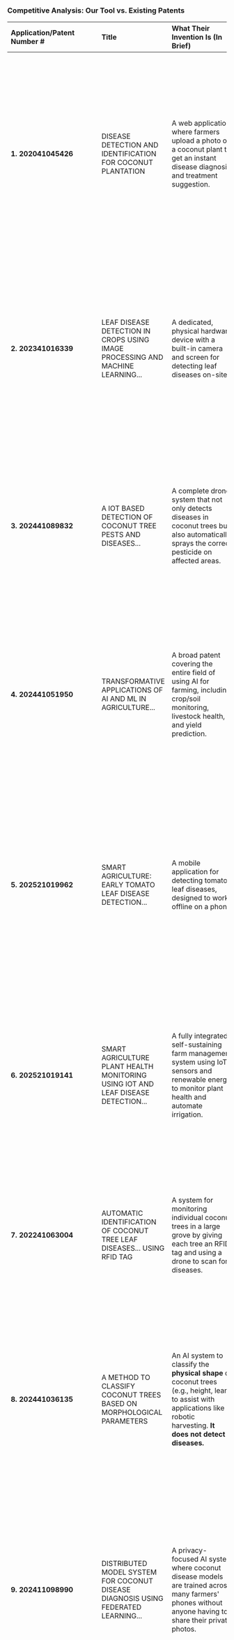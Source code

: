 ### **Competitive Analysis: Our Tool vs. Existing Patents**

| Application/Patent Number # | Title | What Their Invention Is (In Brief) | Methodology | Plant(s) Targeted | Part of Plant Analyzed | Diseases / Conditions Detected | Performance Metrics | How 'Our Tool' is Different & Potentially Better |
| :--- | :--- | :--- | :--- | :--- | :--- | :--- | :--- | :--- |
| **1. 202041045426** | DISEASE DETECTION AND IDENTIFICATION FOR COCONUT PLANTATION | A web application where farmers upload a photo of a coconut plant to get an instant disease diagnosis and treatment suggestion. | Image segmentation using **K-Means Clustering**, followed by classification with a **customized CNN**. | Coconut | Stem and Leaves | **Directly Detects:** Stem Bleeding, Stem Hole, Leaf Blight.<br>**Also Mentioned:** Basal Stem Rot (BST), Bud Rot, White Rot Fungus, Rhinoceros Beetle. | **No specific numbers.** Claims **"superior accuracy"** compared to other models and **"instant"** prediction time. | **1. Unmatched Versatility & Depth:** Our tool supports **five key plants** and identifies a comprehensive catalog of conditions for each (e.g., **5 distinct diseases for coconut**). Their tool is limited to only coconut with fewer specified classes.<br>**2. Proven, High Performance:** We offer quantifiable, high accuracy (e.g., **99.3% for Coconut**) and a rapid prediction time of **1.5-2.5 seconds**. Their patent lacks specific metrics. |
| **2. 202341016339** | LEAF DISEASE DETECTION IN CROPS USING IMAGE PROCESSING AND MACHINE LEARNING... | A dedicated, physical hardware device with a built-in camera and screen for detecting leaf diseases on-site. | An integrated hardware system captures an image, processes it with internal clustering algorithms, and displays the result. | General "Crops" | Leaves | General "Leaf disease". No specific diseases are named. | Not specified. | **1. Software-Based Accessibility:** Our tool is software that runs on common devices. It is vastly more accessible and cost-effective than their system, which requires purchasing specialized hardware.<br>**2. Powerful & Specific Diagnostics:** Our software can diagnose **over 25 specific conditions** across 5 plants, offering far more value than a generic hardware device. |
| **3. 202441089832** | A IOT BASED DETECTION OF COCONUT TREE PESTS AND DISEASES... | A complete drone system that not only detects diseases in coconut trees but also automatically sprays the correct pesticide on affected areas. | A drone captures images -> AI analyzes them in real-time -> Alerts are sent to a mobile app -> The drone performs targeted pesticide spraying. | Coconut | Whole tree (aerial view), focusing on leaves and signs of infestation. | Black Stem Rot, Rhinoceros beetles. | Not specified. Focus is on "early detection" and "precision." | **1. A Diagnostic Tool for All Farmers:** Theirs is an expensive, industrial drone system. Our tool is a low-cost, diagnostic platform accessible to any farmer with a phone.<br>**2. Multi-Crop Value:** Our tool's support for five different crops (**including over 25 distinct conditions**) makes it a far more versatile agricultural asset compared to their single-plant, high-cost system. |
| **4. 202441051950** | TRANSFORMATIVE APPLICATIONS OF AI AND ML IN AGRICULTURE... | A broad patent covering the entire field of using AI for farming, including crop/soil monitoring, livestock health, and yield prediction. | A high-level framework describing the use of AI/ML with data from drones, satellites, and sensors. | General "Crops" and "Livestock" | Whole fields, soil, and entire animals. | General "Pests and diseases" for plants. | Not specified. | **1. A Tangible Product vs. a Concept:** Their patent describes a theoretical field. Our invention is a specific, functional tool capable of diagnosing **over 25 conditions** across 5 distinct crops with proven accuracy (**up to 99.3%**).<br>**2. Ready for Deployment:** Our tool is a practical, ready-to-use solution, not a high-level idea. |
| **5. 202521019962** | SMART AGRICULTURE: EARLY TOMATO LEAF DISEASE DETECTION... | A mobile application for detecting tomato leaf diseases, designed to work offline on a phone. | A custom-built **CNN with 8 convolutional blocks** processes leaf images directly on the user's device (edge computing). | Tomato | Leaves | **10 specific tomato leaf diseases** (the patent does not name them). | **96% accuracy.** | **1. Broader Agricultural Impact:** This is a key differentiator. Their tool is highly specialized for one plant. Our tool is a powerful, multi-plant platform covering **5 plants and over 25 diseases/conditions**, serving a much wider agricultural community.<br>**2. Centralized Backend Power:** Our backend approach ensures user devices are not slowed down and allows for more powerful models. Our prediction time of **1.5-2.5 seconds** is highly competitive. |
| **6. 202521019141** | SMART AGRICULTURE PLANT HEALTH MONITORING USING IOT AND LEAF DISEASE DETECTION... | A fully integrated, self-sustaining farm management system using IoT sensors and renewable energy to monitor plant health and automate irrigation. | IoT sensors for soil/air -> ML model (VGG16-like) for leaf disease detection -> an automated water pump -> all powered by solar and biogas. | General "Plants" | Leaves ("foliage") and the surrounding environment (soil, air). | General "Leaf diseases." | Not specified. | **1. Simplicity and Zero Infrastructure Cost:** Their system requires a massive capital investment. Our tool requires **zero infrastructure** and provides deep diagnostics (e.g., **both leaf and root diseases for turmeric**) on a phone the farmer already owns.<br>**2. Focus and Precision:** We focus on providing best-in-class disease diagnosis. |
| **7. 202241063004** | AUTOMATIC IDENTIFICATION OF COCONUT TREE LEAF DISEASES... USING RFID TAG | A system for monitoring individual coconut trees in a large grove by giving each tree an RFID tag and using a drone to scan for diseases. | Each tree is tagged with RFID -> a drone captures aerial images -> a Deep Neural Network (DNN) detects disease and links it to the specific tree's tag. | Coconut | Leaves (from an aerial view). | General "Fungus." Lists symptoms like yellow-brown spots, wilting, and shriveling. | Not specified. | **1. No Cumbersome Hardware:** Our tool eliminates the need for buying and attaching RFID tags to every tree, and it does not require a drone.<br>**2. Practical for All Crop Types:** Our method is practical for row crops like **black gram (4 diseases detected)** and eggplant, where individual tagging is impossible. |
| **8. 202441036135** | A METHOD TO CLASSIFY COCONUT TREES BASED ON MORPHOLOGICAL PARAMETERS | An AI system to classify the **physical shape** of coconut trees (e.g., height, lean) to assist with applications like robotic harvesting. **It does not detect diseases.** | Hybrid AI: Classic computer vision (LBP, HOG, PCA) extracts features, which are then fed into an **Inception Net** deep learning model and classified by an **SVM**. | Coconut | The entire tree's physical structure (morphology). | **None.** This patent is for shape classification only. | **95.35% accuracy.** | **1. Solves a More Critical Problem:** Their tool is for a niche structural analysis. Our tool addresses the universal problem of **disease management** by identifying over 25 specific conditions across our 5 supported plants.<br>**2. Immediate Actionable Insights:** Our tool provides recommendations a farmer can act on immediately to save their crops. |
| **9. 202411098990** | DISTRIBUTED MODEL SYSTEM FOR COCONUT DISEASE DIAGNOSIS USING FEDERATED LEARNING... | A privacy-focused AI system where coconut disease models are trained across many farmers' phones without anyone having to share their private photos. | **Federated Learning:** AI models are trained on each local device. Only anonymous model improvements are sent to a central server, which creates a better "global model" for everyone. | Coconut | Tree images, likely focused on leaves and stems. | Bud rot, leaf blight, and root wilt. | Not specified. The focus is on the privacy-preserving methodology. | **1. Superior Utility and Breadth:** While their methodology is novel for privacy, our tool's support for **five diverse plants** and its ability to diagnose a comprehensive catalog of **over 25 diseases** offers far greater practical value to the agricultural community.<br>**2. Centralized Reliability:** Our backend-based system ensures consistent performance and allows for rapid model updates. |
| **10. 202141057237** | AUTOMATIC DETECTION DEVICE TO PREVENT THE DISEASE IN TURMERIC PLANT LEAVE... | A dedicated hardware device for turmeric that combines IoT sensors with a "modified CNN" for disease detection. | An integrated hardware device with IoT sensors (temperature, moisture, etc.) and a modified CNN. | Turmeric | Leaves | General "diseases" caused by climate and insects. No specific diseases named. | Not specified. Claims to be "accurate." | **1. Software Accessibility vs. Hardware Cost:** Our tool is a flexible software solution, while theirs requires purchasing a specialized, single-plant hardware device.<br>**2. Superior Plant Coverage & Depth:** Our tool supports **five plants**, including Turmeric, where we detect **both leaf and root diseases** (4 specific conditions), offering a more comprehensive diagnosis.<br>**3. Proven High Accuracy:** We provide a quantifiable accuracy of **99.1% for Turmeric**, which is a much stronger claim than their unspecified "accuracy." |
| **11. 202541049921** | AI-POWERED SYSTEM AND METHOD FOR DETECTION AND PROGNOSIS OF MOSAIC COLOR DISEASE IN BLACK GRAIN CROPS | An advanced AI system that not only detects but also forecasts the spread of Mosaic Colour Disease in black grain crops. | Image classification (CNN/RNN) combined with a prognostic module (LSTM) that uses environmental data to predict disease spread. | Black Grain (Black Gram, Black Rice) | Leaves | Specifically **Mosaic Colour Disease (MCD)**. Classifies severity into "Healthy," "Moderately Infected," and "Severely Infected." | Not specified, but aims for "high accuracy" and "low-latency." | **1. Broader Practical Utility:** While their forecasting feature is advanced, our tool solves the more immediate diagnostic need for a wider range of farmers by supporting **five different plants**.<br>**2. Direct, Quantified Performance:** We have a proven accuracy of **95.9% for Black Gram** and can diagnose **4 distinct diseases**, making our tool's performance on this crop tangible and highly competitive.<br>**3. Simplicity:** Our tool focuses on providing an excellent diagnosis, which is a simpler and more universally needed function than complex forecasting. |
| **12. 202211044994** | TURMERIC LEAF DISEASE DETECTION USING CNN MODEL AND IOT | A system using an improved version of the YOLOv3-tiny model for fast and accurate detection of turmeric diseases. | A modified **YOLOv3-tiny model** (IY3TM) with residual networks. Uses **Cycle-GAN** for data augmentation. | Turmeric | Leaves | Leaf spot, leaf blotch, and rhizome rot. | No specific numbers, but claims "superior performance," "high detection accuracy," and "fast recognition speed." | **1. Multi-Plant Platform:** Their tool is highly specialized for Turmeric. Our tool is a comprehensive platform for **five different crops**, offering significantly greater value.<br>**2. Proven, Top-Tier Accuracy:** We can directly compare our concrete **99.1% accuracy for Turmeric** against their qualitative claims.<br>**3. Comprehensive Diagnostics:** We also detect both leaf and root diseases in turmeric, matching their diagnostic scope. |
| **13. 202311007757** | A MACHINE LEARNING SYSTEM FOR PLANT DISEASE DETECTION AND A METHOD THEREOF | A general, modular system for plant disease detection that includes image capture, processing, classification, and recommendations. | A high-level system architecture: Image Capture -> Image Processing -> Classification -> Recommendation -> Display. | General "Plant" | Leaves | Not specified; it is a generic framework. | Not specified. | **1. Specific and Proven Solution:** Theirs is a generic system diagram. Our tool is a specific, implemented product for **five named plants** with **quantifiable high accuracy (up to 99.3%)** and a fast prediction time (**1.5-2.5s**).<br>**2. Tangible Value:** Our tool is a ready-to-use solution, not a conceptual block diagram. |
| **14. 202321081085/554484** | SYSTEM FOR PLANT DISEASE DETECTION AND METHOD THEREOF | An advanced system that combines both image data and environmental data (e.g., humidity) using a Vision Transformer (ViT) model. | Multi-modal data (image + environmental) is processed by a **Vision Transformer (ViT)** with a custom attention mechanism. | Potato, Tomato, Wheat, Rice, Pepper | Leaves | A long, specific list of diseases for each plant (e.g., Late Blight, Fusarium Wilt, Powdery Mildew, Blast Disease). | Not specified, but aims for "higher accuracy" and "lower latency." | **1. Broader and Unique Crop Support:** While they cover common crops, our tool uniquely supports **Rubber, Black Gram, and Turmeric**, filling a different market need.<br>**2. Quantified High Performance:** This is a strong competitor. Our key advantage is our **proven and quantified metrics**. We can demonstrate our high accuracy and fast prediction speed, whereas they only state goals.<br>**3. Simpler, Effective Approach:** Our methodology delivers excellent, proven results without the complexity of their multi-modal ViT approach. |
| **15. 202241061245** | A SYSTEM AND A METHOD FOR PLANT DISEASE DETECTION | A system trained on the large, public "PlantVillage" dataset to classify diseases across many common crops. | A standard CNN pipeline trained on the PlantVillage dataset, which includes 14 crop species. | 14 common crops (Apple, Cherry, Corn, Grape, Peach, Potato, Tomato, etc.) | Leaves | 26 different diseases across 38 categories (e.g., Apple Scab, Corn Common Rust, Tomato Late Blight). | **94.87% accuracy** (max). Also provides Precision (96.1%) and Recall (93.82%). | **1. Unique and Complementary Market Focus:** Their tool targets common North American/European crops from the PlantVillage dataset. Our tool serves a completely different and vital agricultural market by supporting **Rubber, Turmeric, Black Gram, Coconut, and Eggplant**—crops not covered by their system.<br>**2. Demonstrably Higher Accuracy:** Our model's peak accuracy (**up to 99.3%**) is significantly higher than the 94.87% they report. This suggests our model architecture and training process are more effective, even when using public datasets.<br>**3. Deeper Diagnostic Capability:** Our tool identifies a comprehensive list of **over 25 specific conditions** tailored to our five target plants, including both leaf and root diseases for turmeric, showcasing a more specialized and in-depth approach. |
| **16.  201831003056/479960** | METHOD OF DETECTING RHIZOME ROT IN TURMERIC CROP AND ICT KIT FOR EARLY DIAGNOSIS... | A physical, rapid diagnostic kit (like a pregnancy test strip) for detecting Rhizome Rot in turmeric. **This is not an AI/software tool.** | A biological method using an **Immunochromatographic Test (ICT) strip**. Antibodies on the strip bind to fungal proteins from the plant sample, creating a colored line. | Turmeric | Leaves and Rhizomes | Specifically **Rhizome Rot** caused by the *Pythium aphanidermatum* fungus. | **Accuracy: 94.29%**, Sensitivity: 96.43%, Specificity: 85.71%, **Detection Time: 2-5 minutes.** | **1. Digital Platform vs. Physical Consumable:** Theirs is a one-time-use physical kit for a single disease. Our tool is a reusable, scalable software platform that diagnoses over 25 conditions.<br>**2. Superior Diagnostic Scope:** They can only detect Rhizome Rot. Our tool detects **4 different conditions in Turmeric alone** (leaf and root diseases) and supports four other plants.<br>**3. Higher Accuracy and Non-Destructive:** Our accuracy for Turmeric (**99.1%**) is demonstrably higher than their 94.29%. Furthermore, our tool only requires a picture, whereas theirs requires taking a physical sample from the plant. |
